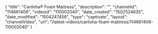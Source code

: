 {
    "title": "Cariloha&reg; Foam Mattress",
    "description": "",
    "channelid": "114661406",
    "videoid": "110002040",
    "date_created": "1502524635",
    "date_modified": "1504247456",
    "type": "captivate",
    "layout": "channelVideo",
    "url": "\/latest-videos\/cariloha-foam-mattress\/114661406-110002040"
}